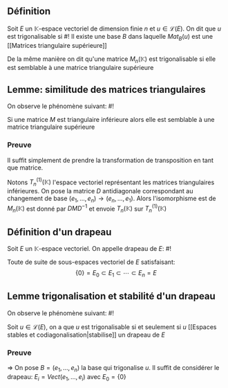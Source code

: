 ## Définition
Soit $E$ un $\mathbb K$-espace vectoriel de dimension finie $n$ et $u \in \mathcal L(E)$. On dit que $u$ est trigonalisable si #!
Il existe une base $B$ dans laquelle $Mat_B(u)$ est une [[Matrices triangulaire supérieure]]

De la même manière on dit qu'une matrice $M_n(\mathbb K)$ est trigonalisable si elle est semblable à une matrice triangulaire supérieure

## Lemme: similitude des matrices triangulaires
On observe le phénomène suivant: #!

Si une matrice $M$ est triangulaire inférieure alors elle est semblable à une matrice triangulaire supérieure

### Preuve
Il suffit simplement de prendre la transformation de transposition en tant que matrice.

Notons $T_n^{(1)}(\mathbb K)$ l'espace vectoriel représentant les matrices triangulaires inférieures.
On pose la matrice $D$ antidiagonale correspondant au changement de base $(e_1, \dots, e_n) \to (e_n, \dots, e_1)$. Alors l'isomorphisme est de $M_n(\mathbb K)$ est donné par $DMD^{-1}$ et envoie $T_n(\mathbb K)$ sur $T_n^{(1)}(\mathbb K)$
$$\tag*{$\blacksquare$}$$
## Définition d'un drapeau
Soit $E$ un $\mathbb K$-espace vectoriel. On appelle drapeau de $E$: #!

Toute de suite de sous-espaces vectoriel de $E$ satisfaisant: $$\{0\} = E_0 \subset E_1 \subset \cdots \subset E_n = E$$

## Lemme trigonalisation et stabilité d'un drapeau
On observe le phénomène suivant: #!

Soit $u \in \mathcal L(E)$, on a que $u$ est trigonalisable si et seulement si $u$ [[Espaces stables et codiagonalisation|stabilise]] un drapeau de $E$

### Preuve
$\Rightarrow$ 
On pose $B = (e_1, \dots, e_n)$ la base qui trigonalise $u$. Il suffit de considérer le drapeau:
$E_i = Vect(e_1, \dots, e_i)$ avec $E_0 = \{0\}$